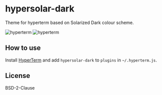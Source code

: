 # hypersolar-dark

Theme for hyperterm based on Solarized Dark colour scheme.

![hyperterm](http://i.imgur.com/aVjI65E.png)
![hyperterm](http://i.imgur.com/yI9WeMq.png)

## How to use

Install [HyperTerm](https://hyperterm.org) and add `hypersolar-dark`
to `plugins` in `~/.hyperterm.js`.

## License

BSD-2-Clause
